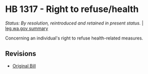 # HB 1317 - Right to refuse/health
*Status: By resolution, reintroduced and retained in present status.* | [leg.wa.gov summary](https://app.leg.wa.gov/billsummary?BillNumber=1317&Year=2021)

Concerning an individual's right to refuse health-related measures.

## Revisions
* [Original Bill](1/)